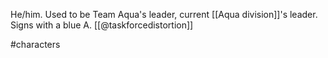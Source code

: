 He/him. Used to be Team Aqua's leader, current [[Aqua division]]'s leader. Signs with a blue A. [[@taskforcedistortion]]

#characters 